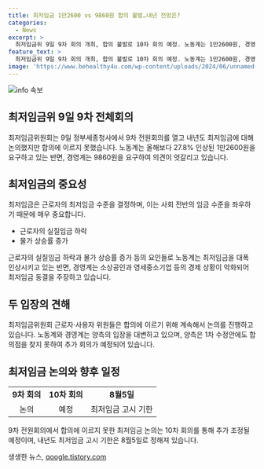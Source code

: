 ```yaml
---
title: 최저임금 1만2600 vs 9860원 합의 불발…내년 전망은?
categories:
  - News
excerpt: >
  최저임금위 9일 9차 회의 개최, 합의 불발로 10차 회의 예정. 노동계는 1만2600원, 경영계는 9860원 요구. 노동계는 물가 상승률과 근로자 실질임금 하락을 감안하여 대폭 인상 주장. 반면 경영계는 경제 악화로 동결 강조. 양측 1차 수정안 제시했지만 간극 커 합의 이뤄지지 않음. 내년도 최저임금 고시 기한은 8월5일.
feature_text: >
  최저임금위 9일 9차 회의 개최, 합의 불발로 10차 회의 예정. 노동계는 1만2600원, 경영계는 9860원 요구. 노동계는 물가 상승률과 근로자 실질임금 하락을 감안하여 대폭 인상 주장. 반면 경영계는 경제 악화로 동결 강조. 양측 1차 수정안 제시했지만 간극 커 합의 이뤄지지 않음. 내년도 최저임금 고시 기한은 8월5일.
image: 'https://www.behealthy4u.com/wp-content/uploads/2024/06/unnamed-file.png'
---
```


<p><img src="https://www.behealthy4u.com/wp-content/uploads/2024/06/unnamed-file.png" alt="info 속보" /></p>

<h2 data-ke-size="size26">최저임금위 9일 9차 전체회의</h2>

<p data-ke-size="size16">최저임금위원회는 9일 정부세종청사에서 9차 전원회의를 열고 내년도 최저임금에 대해 논의했지만 합의에 이르지 못했습니다. 노동계는 올해보다 27.8% 인상된 1만2600원을 요구하고 있는 반면, 경영계는 9860원을 요구하여 의견이 엇갈리고 있습니다.</p>

<h2 data-ke-size="size26">최저임금의 중요성</h2>

<p data-ke-size="size16">최저임금은 근로자의 최저임금 수준을 결정하며, 이는 사회 전반의 임금 수준을 좌우하기 때문에 매우 중요합니다.</p>

<ul>
  <li>근로자의 실질임금 하락</li>
  <li>물가 상승률 증가</li>
</ul>

<p data-ke-size="size16">근로자의 실질임금 하락과 물가 상승률 증가 등의 요인들로 노동계는 최저임금을 대폭 인상시키고 있는 반면, 경영계는 소상공인과 영세중소기업 등의 경제 상황이 악화되어 최저임금 동결을 주장하고 있습니다.</p>

<h2 data-ke-size="size26">두 입장의 견해</h2>

<p data-ke-size="size16">최저임금위원회 근로자·사용자 위원들은 합의에 이르기 위해 계속해서 논의를 진행하고 있습니다. 노동계와 경영계는 양측의 입장을 대변하고 있으며, 양측은 1차 수정안에도 합의점을 찾지 못하여 추가 회의가 예정되어 있습니다.</p>

<h2 data-ke-size="size26">최저임금 논의와 향후 일정</h2>

<table>
  <tr>
    <td style="text-align: center; height: 17px;"><b>9차 회의</b></td>
    <td style="text-align: center; height: 17px;"><b>10차 회의</b></td>
    <td style="text-align: center; height: 17px;"><b>8월5일</b></td>
  </tr>
  <tr>
    <td style="text-align: center; height: 17px;">논의</td>
    <td style="text-align: center; height: 17px;">예정</td>
    <td style="text-align: center; height: 17px;">최저임금 고시 기한</td>
  </tr>
</table>

<p data-ke-size="size16">9차 전원회의에서 합의에 이르지 못한 최저임금 논의는 10차 회의를 통해 추가 조정될 예정이며, 내년도 최저임금 고시 기한은 8월5일로 정해져 있습니다.</p>
생생한 뉴스, <a href="https://qoogle.tistory.com" rel="dofollow">qoogle.tistory.com</a>


